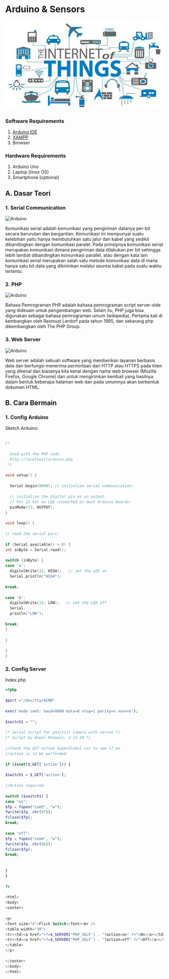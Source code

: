 # Arduino & Sensors

<img src="assets/header.png" alt="Arduino">

### Software Requirements
1. [Arduino IDE](https://www.arduino.cc/en/Main/Software)
2. [XAMPP](https://www.apachefriends.org/download.html)
3. Browser
		
### Hardware Requirements
1. Arduino Uno
2. Laptop (linux OS)
3. Smartphone (optional)

## A. Dasar Teori
### 1. Serial Communication

<img src="assets/arduino.jpg" alt="Arduino" width="300px">

Komunikasi serial adalah komunikasi yang pengiriman datanya per-bit secara berurutan dan bergantian. Komunikasi ini mempunyai suatu kelebihan yaitu hanya membutuhkan satu jalur dan kabel yang sedikit dibandingkan dengan komunikasi paralel. Pada prinsipnya komunikasi serial merupakan komunikasi dimana pengiriman data dilakukan per bit sehingga lebih lambat dibandingkan komunikasi parallel, atau dengan kata lain komunikasi serial merupakan salah satu metode komunikasi data di mana hanya satu bit data yang dikirimkan melalui seuntai kabel pada suatu waktu tertentu.

### 2. PHP

<img src="assets/led.jpg" alt="Arduino" width="300px">

Bahasa Pemrograman PHP adalah bahasa pemrograman script server-side yang didesain untuk pengembangan web. Selain itu, PHP juga bisa digunakan sebagai bahasa pemrograman umum (wikipedia). Pertama kali di kembangkan oleh Rasmust Lerdorf pada tahun 1995, dan sekarang php dikembangkan oleh The PHP Group.

### 3. Web Server

<img src="assets/dht11.jpg" alt="Arduino" width="300px">

Web server adalah sebuah software yang memberikan layanan berbasis data dan berfungsi menerima permintaan dari HTTP atau HTTPS pada klien yang dikenal dan biasanya kita kenal dengan nama web browser (Mozilla Firefox, Google Chrome) dan untuk mengirimkan kembali yang hasilnya dalam bentuk beberapa halaman web dan pada umumnya akan berbentuk dokumen HTML.

## B. Cara Bermain

### 1. Config Arduino

Sketch Arduino:

```C

/*

  Used with the PHP code
  http://localhost/arduino.php
 */

void setup() {                

  Serial.begin(9600); // initialize serial communication:

  // initialize the digital pin as an output.
  // Pin 13 has an LED connected on most Arduino boards:
  pinMode(13, OUTPUT);     
}

void loop() {

// read the serial port:

if (Serial.available() > 0) {
int inByte = Serial.read();

switch (inByte) {
case 'a':
  digitalWrite(13, HIGH);   // set the LED on
  Serial.println("HIGH");
  
break;

case 'b':
  digitalWrite(13, LOW);   // set the LED off
  Serial.
  println("LOW");

break;
}

}

}
}
```


### 2. Config Server

Index.php

```PHP
<?php

$port ="/dev/tty/ACM0"

exec('mode com5: baud=9600 data=8 stop=1 parity=n xon=no');

$switch1 = "";

/* Serial script for pan/tilt Camera with servos */
/* Script by Aneal Khimani, 2-12-10 */

//check the GET action SuperGlobal var to see if an
//action is to be performed

if (isset($_GET['action'])) {

$switch1 = $_GET['action'];

//Action required

switch ($switch1) {
case "on":
$fp = fopen("com5", "w");
fwrite($fp, chr(97));
fclose($fp);
break;

case "off":
$fp = fopen("com4", "w");
fwrite($fp, chr(98));
fclose($fp);
break;


}
}

?>

<html>
<body>
<center>

<p>
<font size="4">Flick Switch</font><br />
<table width="30">
<tr><td><a href="<?=$_SERVER['PHP_SELF'] . "?action=on" ?>">On</a></td><td><?php if($switch1 == 'on'){echo "<b>ON</b>";} ?></td></tr>
<tr><td><a href="<?=$_SERVER['PHP_SELF'] . "?action=off" ?>">Off</a></td><td><?php if($switch1 == 'off'){echo "<b>OFF</b>";} ?></td></tr>
</table>
</p>

</center>
</body>
</html>

```
